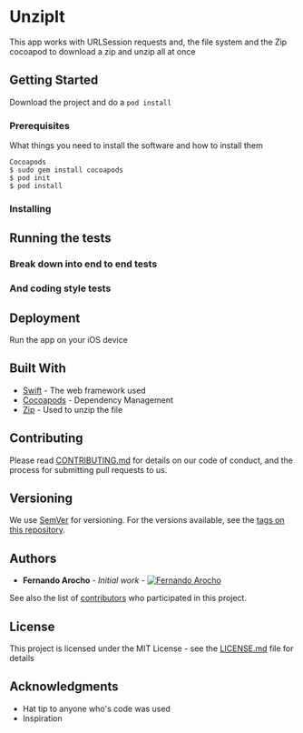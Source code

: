 # UnzipIt

This app works with URLSession requests and, the file system and the Zip cocoapod
to download a zip and unzip all at once

## Getting Started

Download the project and do a `pod install`

### Prerequisites

What things you need to install the software and how to install them

```
Cocoapods
$ sudo gem install cocoapods
$ pod init
$ pod install
```

### Installing



## Running the tests


### Break down into end to end tests


### And coding style tests



## Deployment

Run the app on your iOS device

## Built With

* [Swift](https://developer.apple.com/swift/) - The web framework used
* [Cocoapods](https://cocoapods.org/) - Dependency Management
* [Zip](https://github.com/marmelroy/Zip) - Used to unzip the file

## Contributing

Please read [CONTRIBUTING.md](https://gist.github.com/PurpleBooth/b24679402957c63ec426) for details on our code of conduct, and the process for submitting pull requests to us.

## Versioning

We use [SemVer](http://semver.org/) for versioning. For the versions available, see the [tags on this repository](https://github.com/your/project/tags).

## Authors

* **Fernando Arocho** - *Initial work* -
[![Fernando Arocho](https://avatars3.githubusercontent.com/u/6998363?v=3&s=200)](https://github.com/Specialist17)

See also the list of [contributors](https://github.com/your/project/contributors) who participated in this project.

## License

This project is licensed under the MIT License - see the [LICENSE.md](LICENSE.md) file for details

## Acknowledgments

* Hat tip to anyone who's code was used
* Inspiration
